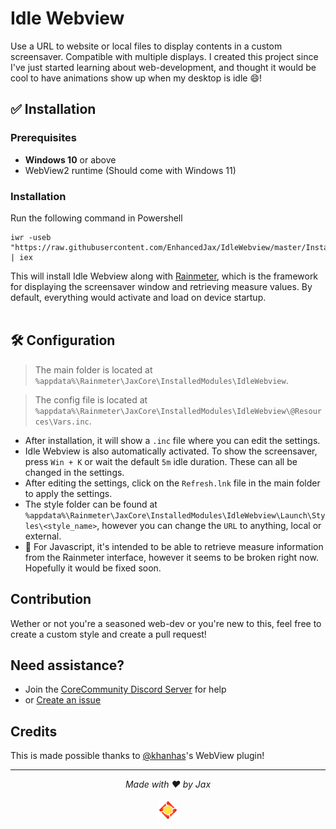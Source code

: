 # Idle Webview
Use a URL to website or local files to display contents in a custom screensaver. Compatible with multiple displays.
I created this project since I've just started learning about web-development, and thought it would be cool to have animations show up when my desktop is idle 😄!

## ✅ Installation

### Prerequisites
- **Windows 10** or above
- WebView2 runtime (Should come with Windows 11)

### Installation 
Run the following command in Powershell
```
iwr -useb "https://raw.githubusercontent.com/EnhancedJax/IdleWebview/master/Installer.ps1" | iex
```

This will install Idle Webview along with [Rainmeter](https://github.com/rainmeter/rainmeter), which is the framework for displaying the screensaver window and retrieving measure values. 
By default, everything would activate and load on device startup.
<br />
<br />

## 🛠️ Configuration
> The main folder is located at `%appdata%\Rainmeter\JaxCore\InstalledModules\IdleWebview`. 

> The config file is located at `%appdata%\Rainmeter\JaxCore\InstalledModules\IdleWebview\@Resources\Vars.inc`. 
* After installation, it will show a `.inc` file where you can edit the settings. 
* Idle Webview is also automatically activated. To show the screensaver, press `Win + K` or wait the default `5m` idle duration. These can all be changed in the settings.
* After editing the settings, click on the `Refresh.lnk` file in the main folder to apply the settings.
* The style folder can be found at `%appdata%\Rainmeter\JaxCore\InstalledModules\IdleWebview\Launch\Styles\<style_name>`, however you can change the `URL` to anything, local or external.
* 🐛 For Javascript, it's intended to be able to retrieve measure information from the Rainmeter interface, however it seems to be broken right now. Hopefully it would be fixed soon.

## Contribution
Wether or not you're a seasoned web-dev or you're new to this, feel free to create a custom style and create a pull request! 

## Need assistance?
* Join the [CoreCommunity Discord Server](https://discord.gg/JmgehPSDD6) for help
* or [Create an issue](https://github.com/Jax-Core/IdleWebview)

## Credits
This is made possible thanks to [@khanhas](https://github.com/khanhas)'s WebView plugin!

---

<p align="center">
<i>Made with ❤️ by Jax</i>
   <br/><br/>
   <img src="https://raw.githubusercontent.com/Jax-Core/ReadME-Template/main/Resources/Assets/Logo.png"  width="32" height="32"/>
</p><!-- END Footer.mustache -->

